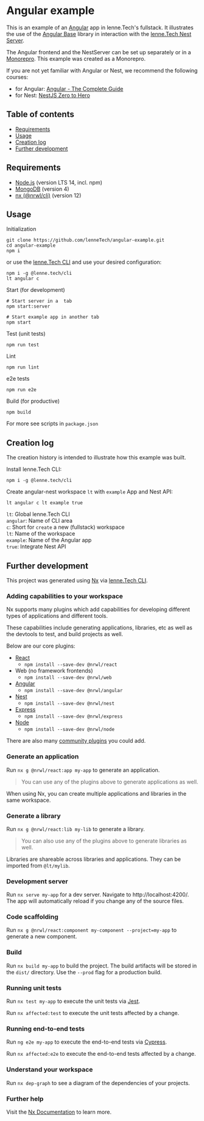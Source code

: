 # Angular example

This is an example of an [Angular](https://angular.io/) app in lenne.Tech's fullstack. It illustrates the use of the
[Angular Base](https://github.com/lenneTech/ng-base/tree/main/projects/ng-base) library
in interaction with the [lenne.Tech Nest Server](https://github.com/lenneTech/nest-server).

The Angular frontend and the NestServer can be set up separately or in a [Monorepro](https://nx.dev/latest/angular/core-concepts/why-monorepos).
This example was created as a Monorepro.

If you are not yet familiar with Angular or Nest, we recommend the following courses:
- for Angular: [Angular - The Complete Guide](https://www.udemy.com/course/the-complete-guide-to-angular-2/)
- for Nest: [NestJS Zero to Hero](https://www.udemy.com/course/nestjs-zero-to-hero/)

## Table of contents

- [Requirements](#requirements)
- [Usage](#usage)
- [Creation log](#creation-log)
- [Further development](#further-development)

## Requirements

- [Node.js](https://nodejs.org/en/download/package-manager/) (version LTS 14, incl. npm)
- [MongoDB](https://docs.mongodb.com/manual/installation/) (version 4)
- [nx (@nrwl/cli)](https://www.npmjs.com/package/@nrwl/cli) (version 12)

## Usage

Initialization
```
git clone https://github.com/lenneTech/angular-example.git
cd angular-example
npm i
```

or use the [lenne.Tech CLI](https://github.com/lenneTech/cli) and use your desired configuration:

```
npm i -g @lenne.tech/cli
lt angular c
```

Start (for development)
```
# Start server in a  tab
npm start:server

# Start example app in another tab
npm start
```

Test (unit tests)
```
npm run test
```

Lint
```
npm run lint
```

e2e tests
```
npm run e2e
```

Build (for productive)
```
npm build
```

For more see scripts in `package.json`


## Creation log

The creation history is intended to illustrate how this example was built.

Install lenne.Tech CLI:
```
npm i -g @lenne.tech/cli
```

Create angular-nest workspace `lt` with `example` App and Nest API:
```
lt angular c lt example true
```

`lt`: Global lenne.Tech CLI    
`angular`: Name of CLI area  
`c`: Short for `create` a new (fullstack) workspace  
`lt`: Name of the workspace  
`example`: Name of the Angular app  
`true`: Integrate Nest API

## Further development

This project was generated using [Nx](https://nx.dev) via [lenne.Tech CLI](https://github.com/lenneTech/cli).

### Adding capabilities to your workspace

Nx supports many plugins which add capabilities for developing different types of applications and different tools.

These capabilities include generating applications, libraries, etc as well as the devtools to test, and build projects as well.

Below are our core plugins:

- [React](https://reactjs.org)
  - `npm install --save-dev @nrwl/react`
- Web (no framework frontends)
  - `npm install --save-dev @nrwl/web`
- [Angular](https://angular.io)
  - `npm install --save-dev @nrwl/angular`
- [Nest](https://nestjs.com)
  - `npm install --save-dev @nrwl/nest`
- [Express](https://expressjs.com)
  - `npm install --save-dev @nrwl/express`
- [Node](https://nodejs.org)
  - `npm install --save-dev @nrwl/node`

There are also many [community plugins](https://nx.dev/nx-community) you could add.

### Generate an application

Run `nx g @nrwl/react:app my-app` to generate an application.

> You can use any of the plugins above to generate applications as well.

When using Nx, you can create multiple applications and libraries in the same workspace.

### Generate a library

Run `nx g @nrwl/react:lib my-lib` to generate a library.

> You can also use any of the plugins above to generate libraries as well.

Libraries are shareable across libraries and applications. They can be imported from `@lt/mylib`.

### Development server

Run `nx serve my-app` for a dev server. Navigate to http://localhost:4200/. The app will automatically reload if you change any of the source files.

### Code scaffolding

Run `nx g @nrwl/react:component my-component --project=my-app` to generate a new component.

### Build

Run `nx build my-app` to build the project. The build artifacts will be stored in the `dist/` directory. Use the `--prod` flag for a production build.

### Running unit tests

Run `nx test my-app` to execute the unit tests via [Jest](https://jestjs.io).

Run `nx affected:test` to execute the unit tests affected by a change.

### Running end-to-end tests

Run `ng e2e my-app` to execute the end-to-end tests via [Cypress](https://www.cypress.io).

Run `nx affected:e2e` to execute the end-to-end tests affected by a change.

### Understand your workspace

Run `nx dep-graph` to see a diagram of the dependencies of your projects.

### Further help

Visit the [Nx Documentation](https://nx.dev) to learn more.
